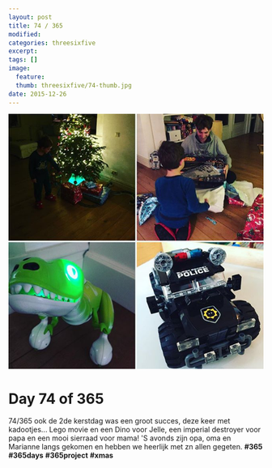 ```yaml
---
layout: post
title: 74 / 365
modified:
categories: threesixfive
excerpt:
tags: []
image:
  feature: 
  thumb: threesixfive/74-thumb.jpg
date: 2015-12-26
---
```


![74](/images/threesixfive/74.jpg)

# Day 74 of 365

74/365 ook de 2de kerstdag was een groot succes, deze keer met kadootjes... Lego movie en een Dino voor Jelle, een imperial destroyer voor papa en een mooi sierraad voor mama! &#39;S avonds zijn opa, oma en Marianne langs gekomen en hebben we heerlijk met zn allen gegeten. **\#365** **\#365days** **\#365project** **\#xmas**
